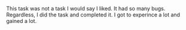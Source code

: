 This task was not a task I would say I liked. It had so many bugs. Regardless, I did the task and completed it. I got to experince a lot and gained a lot.
